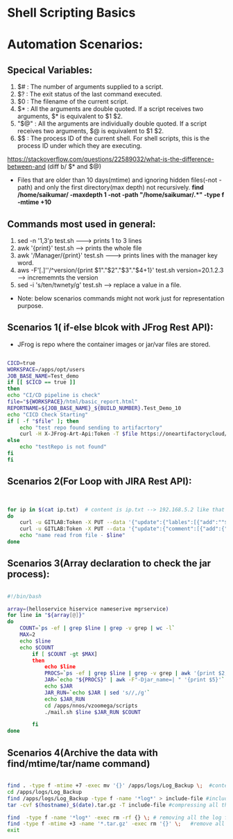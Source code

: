# Shell Scripting Basics

## 


# Automation Scenarios:

## Specical Variables:

1. $# : The number of arguments supplied to a script.
2. $? : The exit status of the last command executed.
3. $0 : The filename of the current script.
4. $* : All the arguments are double quoted. If a script receives two arguments, $* is equivalent to $1 $2.
5. "$@" : All the arguments are individually double quoted. If a script receives two arguments, $@ is equivalent to $1 $2.
6. $$ : The process ID of the current shell. For shell scripts, this is the process ID under which they are executing.

https://stackoverflow.com/questions/22589032/what-is-the-difference-between-and (diff b/ $* and $@)

- Files that are older than 10 days(mtime) and ignoring hidden files(-not -path) and only the first directory(max depth) not recursively. **find /home/saikumar/ -maxdepth 1  -not -path "/home/saikumar/.*" -type f -mtime +10**

## Commands most used in general:

1. sed -n '1,3'p test.sh ---> prints 1 to 3 lines
2. awk '{print}' test.sh --> prints the whole file
3. awk '/Manager/{print}' test.sh ---> prints lines with the manager key word.
4. aws -F'[.]''/^version/{print $1"."$2"."$3"."$4+1}' test.sh version=20.1.2.3 --> incrememnts the version
5. sed -i 's/ten/twnety/g' test.sh --> replace a value in a file.

- Note: below scenarios commands might not work just for representation purpose.

## Scenarios 1( if-else blcok with JFrog Rest API):

- JFrog is repo where the container images or jar/var files are stored.

```sh

CICD=true
WORKSPACE=/apps/opt/users
JOB_BASE_NAME=Test_demo
if [[ $CICD == true ]]
then
echo "CI/CD pipeline is check"
file="${WORKSPACE}/html/basic_report.html"
REPORTNAME=${JOB_BASE_NAME}_${BUILD_NUMBER}.Test_Demo_10
echo "CICD Check Starting"
if [ -f "$file" ]; then
    echo "test repo found sending to artifacrtory"
    curl -H X-JFrog-Art-Api:Token -T $file https://oneartifactorycloud/artifactory/CICD/reprts/$REPORTNAME.html  ## -T (target file)  , -H (passing headers like passwd), X (for token)
else
    echo "testRepo is not found"
fi
fi

```

## Scenarios 2(For Loop with JIRA Rest API):
 
```sh


for ip in $(cat ip.txt)  # content is ip.txt --> 192.168.5.2 like that so many Ips
do
    curl -u GITLAB:Token -X PUT --data '{"update":{"lables":[{"add":""$TEAMNAME-$version""}]}}' --header "Content-Type: application/json" https://jira.com/rest/api/2/issue/2341
    curl -u GITLAB:Token -X PUT --data '{"update":{"comment":[{"add":{"body":""$version""}}]}}' --header "Content-Type: application/json" https://jira.com/rest/api/2/issue/$line
    echo "name read from file - $line"
done

```

## Scenarios 3(Array declaration to check the jar process):

```sh

#!/bin/bash

array=(helloservice hiservice nameserive mgrservice)
for line in "${array[@]}"
do
    COUNT=`ps -ef | grep $line | grep -v grep | wc -l` 
    MAX=2
    echo $line
    echo $COUNT
        if [ $COUNT -gt $MAX]
        then
            echo $line
            PROCS=`ps -ef | grep $line | grep -v grep | awk '{print $2,$11,$12,$13}' | sort -k 4`
            JAR=`echo "${PROCS}" | awk -F"-Djar_name=| " '{print $5}'`
            echo $JAR
            JAR_RUN=`echo $JAR | sed 's//,/g'`
            echo $JAR_RUN
            cd /apps/nnos/vzoomega/scripts
            ./mail.sh $line $JAR_RUN $COUNT

        fi
done

```

## Scenarios 4(Archive the data with find/mtime/tar/name command)
 
```sh

find . -type f -mtime +7 -exec mv '{}' /apps/logs/Log_Backup \;  #content older than 7 days
cd /apps/logs/Log_Backup
find /apps/logs/Log_Backup -type f -name '*log*' > include-file #include all the file names having .log in it in include-file
tar -cvf $(hostname)_$(date).tar.gz -T include-file #compressing all the tar files.

find  -type f -name '*log*' -exec rm -rf {} \; # removing all the log files now
find -type f -mtime +3 -name '*.tar.gz' -exec rm '{}' \;   #remove all the tar files older than 3 days
exit

```



